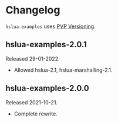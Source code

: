 # Changelog

`hslua-examples` uses [PVP Versioning][].

## hslua-examples-2.0.1

Released 29-01-2022.

-   Allowed hslua-2.1, hslua-marshalling-2.1.

## hslua-examples-2.0.0

Released 2021-10-21.

-   Complete rewrite.

  [PVP Versioning]: https://pvp.haskell.org
